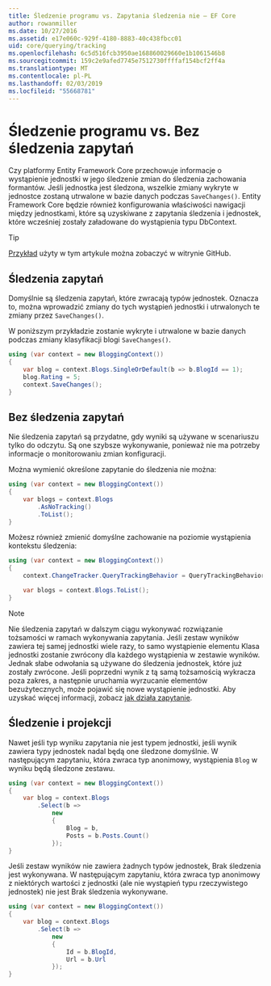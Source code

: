 ```yaml
---
title: Śledzenie programu vs. Zapytania śledzenia nie — EF Core
author: rowanmiller
ms.date: 10/27/2016
ms.assetid: e17e060c-929f-4180-8883-40c438fbcc01
uid: core/querying/tracking
ms.openlocfilehash: 6c5d516fcb3950ae168860029660e1b1061546b8
ms.sourcegitcommit: 159c2e9afed7745e7512730ffffaf154bcf2ff4a
ms.translationtype: MT
ms.contentlocale: pl-PL
ms.lasthandoff: 02/03/2019
ms.locfileid: "55668781"
---
```

# <a name="tracking-vs-no-tracking-queries"></a>Śledzenie programu vs. Bez śledzenia zapytań

Czy platformy Entity Framework Core przechowuje informacje o wystąpienie jednostki w jego śledzenie zmian do śledzenia zachowania formantów. Jeśli jednostka jest śledzona, wszelkie zmiany wykryte w jednostce zostaną utrwalone w bazie danych podczas `SaveChanges()`. Entity Framework Core będzie również konfigurowania właściwości nawigacji między jednostkami, które są uzyskiwane z zapytania śledzenia i jednostek, które wcześniej zostały załadowane do wystąpienia typu DbContext.

> [!TIP]  
> [Przykład](https://github.com/aspnet/EntityFramework.Docs/tree/master/samples/core/Querying) użyty w tym artykule można zobaczyć w witrynie GitHub.

## <a name="tracking-queries"></a>Śledzenia zapytań

Domyślnie są śledzenia zapytań, które zwracają typów jednostek. Oznacza to, można wprowadzić zmiany do tych wystąpień jednostki i utrwalonych te zmiany przez `SaveChanges()`.

W poniższym przykładzie zostanie wykryte i utrwalone w bazie danych podczas zmiany klasyfikacji blogi `SaveChanges()`.

<!-- [!code-csharp[Main](samples/core/Querying/Querying/Tracking/Sample.cs)] -->
``` csharp
using (var context = new BloggingContext())
{
    var blog = context.Blogs.SingleOrDefault(b => b.BlogId == 1);
    blog.Rating = 5;
    context.SaveChanges();
}
```

## <a name="no-tracking-queries"></a>Bez śledzenia zapytań

Nie śledzenia zapytań są przydatne, gdy wyniki są używane w scenariuszu tylko do odczytu. Są one szybsze wykonywanie, ponieważ nie ma potrzeby informacje o monitorowaniu zmian konfiguracji.

Można wymienić określone zapytanie do śledzenia nie można:

<!-- [!code-csharp[Main](samples/core/Querying/Querying/Tracking/Sample.cs?highlight=4)] -->
``` csharp
using (var context = new BloggingContext())
{
    var blogs = context.Blogs
        .AsNoTracking()
        .ToList();
}
```

Możesz również zmienić domyślne zachowanie na poziomie wystąpienia kontekstu śledzenia:

<!-- [!code-csharp[Main](samples/core/Querying/Querying/Tracking/Sample.cs?highlight=3)] -->
``` csharp
using (var context = new BloggingContext())
{
    context.ChangeTracker.QueryTrackingBehavior = QueryTrackingBehavior.NoTracking;

    var blogs = context.Blogs.ToList();
}
```

> [!NOTE]  
> Nie śledzenia zapytań w dalszym ciągu wykonywać rozwiązanie tożsamości w ramach wykonywania zapytania. Jeśli zestaw wyników zawiera tej samej jednostki wiele razy, to samo wystąpienie elementu Klasa jednostki zostanie zwrócony dla każdego wystąpienia w zestawie wyników. Jednak słabe odwołania są używane do śledzenia jednostek, które już zostały zwrócone. Jeśli poprzedni wynik z tą samą tożsamością wykracza poza zakres, a następnie uruchamia wyrzucanie elementów bezużytecznych, może pojawić się nowe wystąpienie jednostki. Aby uzyskać więcej informacji, zobacz [jak działa zapytanie](overview.md).

## <a name="tracking-and-projections"></a>Śledzenie i projekcji

Nawet jeśli typ wyniku zapytania nie jest typem jednostki, jeśli wynik zawiera typy jednostek nadal będą one śledzone domyślnie. W następującym zapytaniu, która zwraca typ anonimowy, wystąpienia `Blog` w wyniku będą śledzone zestawu.

<!-- [!code-csharp[Main](samples/core/Querying/Querying/Tracking/Sample.cs?highlight=7)] -->
``` csharp
using (var context = new BloggingContext())
{
    var blog = context.Blogs
        .Select(b =>
            new
            {
                Blog = b,
                Posts = b.Posts.Count()
            });
}
```

Jeśli zestaw wyników nie zawiera żadnych typów jednostek, Brak śledzenia jest wykonywana. W następującym zapytaniu, która zwraca typ anonimowy z niektórych wartości z jednostki (ale nie wystąpień typu rzeczywistego jednostek) nie jest Brak śledzenia wykonywane.

<!-- [!code-csharp[Main](samples/core/Querying/Querying/Tracking/Sample.cs)] -->
``` csharp
using (var context = new BloggingContext())
{
    var blog = context.Blogs
        .Select(b =>
            new
            {
                Id = b.BlogId,
                Url = b.Url
            });
}
```
